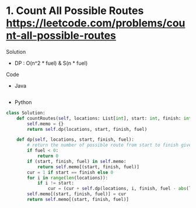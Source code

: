 # 1. Count All Possible Routes https://leetcode.com/problems/count-all-possible-routes

Solution

- DP : O(n^2 * fuel) & S(n * fuel)

Code

- Java

```java

```

- Python

```python
class Solution:
    def countRoutes(self, locations: List[int], start: int, finish: int, fuel: int) -> int:
        self.memo = {}
        return self.dp(locations, start, finish, fuel)

    def dp(self, locations, start, finish, fuel):
        # return the number of possible route from start to finish given fuel
        if fuel < 0:
            return 0
        if (start, finish, fuel) in self.memo:
            return self.memo[(start, finish, fuel)]
        cur = 1 if start == finish else 0
        for i in range(len(locations)):
            if i != start:
                cur = (cur + self.dp(locations, i, finish, fuel - abs(locations[i] - locations[start]))) % (10 ** 9 + 7)
        self.memo[(start, finish, fuel)] = cur
        return self.memo[(start, finish, fuel)]
```
